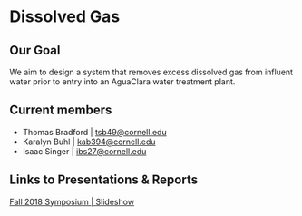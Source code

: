 # Dissolved Gas

## Our Goal
We aim to design a system that removes excess dissolved gas from influent water prior to entry into an AguaClara water treatment plant.

## Current members 
- Thomas Bradford | tsb49@cornell.edu
- Karalyn Buhl | kab394@cornell.edu
- Isaac Singer | ibs27@cornell.edu

## Links to Presentations & Reports
[Fall 2018 Symposium | Slideshow](https://docs.google.com/presentation/d/1oqcSOdyO4JxgfkK_X3Jw-1Bu3BXFlAgRmeZfy4X1oRU/edit?usp=sharing)
